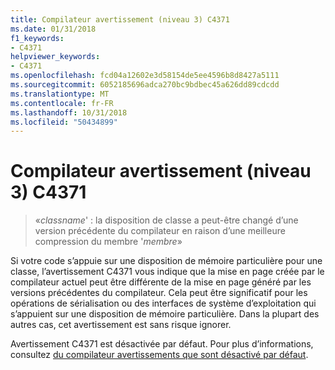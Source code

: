 ```yaml
---
title: Compilateur avertissement (niveau 3) C4371
ms.date: 01/31/2018
f1_keywords:
- C4371
helpviewer_keywords:
- C4371
ms.openlocfilehash: fcd04a12602e3d58154de5ee4596b8d8427a5111
ms.sourcegitcommit: 6052185696adca270bc9bdbec45a626dd89cdcdd
ms.translationtype: MT
ms.contentlocale: fr-FR
ms.lasthandoff: 10/31/2018
ms.locfileid: "50434899"
---
```

# <a name="compiler-warning-level-3-c4371"></a>Compilateur avertissement (niveau 3) C4371

> «*classname*' : la disposition de classe a peut-être changé d’une version précédente du compilateur en raison d’une meilleure compression du membre '*membre*»

Si votre code s’appuie sur une disposition de mémoire particulière pour une classe, l’avertissement C4371 vous indique que la mise en page créée par le compilateur actuel peut être différente de la mise en page généré par les versions précédentes du compilateur. Cela peut être significatif pour les opérations de sérialisation ou des interfaces de système d’exploitation qui s’appuient sur une disposition de mémoire particulière. Dans la plupart des autres cas, cet avertissement est sans risque ignorer.

Avertissement C4371 est désactivée par défaut. Pour plus d’informations, consultez [du compilateur avertissements que sont désactivé par défaut](../../preprocessor/compiler-warnings-that-are-off-by-default.md).
